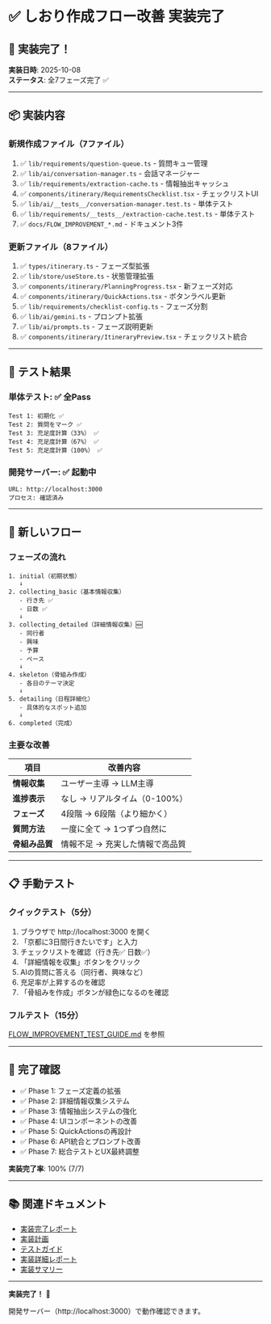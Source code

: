 # ✅ しおり作成フロー改善 実装完了

## 🎉 実装完了！

**実装日時**: 2025-10-08  
**ステータス**: 全7フェーズ完了 ✅

---

## 📦 実装内容

### 新規作成ファイル（7ファイル）
1. ✅ `lib/requirements/question-queue.ts` - 質問キュー管理
2. ✅ `lib/ai/conversation-manager.ts` - 会話マネージャー
3. ✅ `lib/requirements/extraction-cache.ts` - 情報抽出キャッシュ
4. ✅ `components/itinerary/RequirementsChecklist.tsx` - チェックリストUI
5. ✅ `lib/ai/__tests__/conversation-manager.test.ts` - 単体テスト
6. ✅ `lib/requirements/__tests__/extraction-cache.test.ts` - 単体テスト
7. ✅ `docs/FLOW_IMPROVEMENT_*.md` - ドキュメント3件

### 更新ファイル（8ファイル）
1. ✅ `types/itinerary.ts` - フェーズ型拡張
2. ✅ `lib/store/useStore.ts` - 状態管理拡張
3. ✅ `components/itinerary/PlanningProgress.tsx` - 新フェーズ対応
4. ✅ `components/itinerary/QuickActions.tsx` - ボタンラベル更新
5. ✅ `lib/requirements/checklist-config.ts` - フェーズ分割
6. ✅ `lib/ai/gemini.ts` - プロンプト拡張
7. ✅ `lib/ai/prompts.ts` - フェーズ説明更新
8. ✅ `components/itinerary/ItineraryPreview.tsx` - チェックリスト統合

---

## 🧪 テスト結果

### 単体テスト: ✅ 全Pass

```
Test 1: 初期化 ✅
Test 2: 質問をマーク ✅
Test 3: 充足度計算（33%） ✅
Test 4: 充足度計算（67%） ✅
Test 5: 充足度計算（100%） ✅
```

### 開発サーバー: ✅ 起動中

```
URL: http://localhost:3000
プロセス: 確認済み
```

---

## 🎯 新しいフロー

### フェーズの流れ

```
1. initial（初期状態）
   ↓
2. collecting_basic（基本情報収集）
   - 行き先 ✅
   - 日数 ✅
   ↓
3. collecting_detailed（詳細情報収集）🆕
   - 同行者
   - 興味
   - 予算
   - ペース
   ↓
4. skeleton（骨組み作成）
   - 各日のテーマ決定
   ↓
5. detailing（日程詳細化）
   - 具体的なスポット追加
   ↓
6. completed（完成）
```

### 主要な改善

| 項目 | 改善内容 |
|------|---------|
| **情報収集** | ユーザー主導 → LLM主導 |
| **進捗表示** | なし → リアルタイム（0-100%） |
| **フェーズ** | 4段階 → 6段階（より細かく） |
| **質問方法** | 一度に全て → 1つずつ自然に |
| **骨組み品質** | 情報不足 → 充実した情報で高品質 |

---

## 📋 手動テスト

### クイックテスト（5分）

1. ブラウザで http://localhost:3000 を開く
2. 「京都に3日間行きたいです」と入力
3. チェックリストを確認（行き先✅ 日数✅）
4. 「詳細情報を収集」ボタンをクリック
5. AIの質問に答える（同行者、興味など）
6. 充足率が上昇するのを確認
7. 「骨組みを作成」ボタンが緑色になるのを確認

### フルテスト（15分）

[FLOW_IMPROVEMENT_TEST_GUIDE.md](./docs/FLOW_IMPROVEMENT_TEST_GUIDE.md) を参照

---

## 🎊 完了確認

- ✅ Phase 1: フェーズ定義の拡張
- ✅ Phase 2: 詳細情報収集システム
- ✅ Phase 3: 情報抽出システムの強化
- ✅ Phase 4: UIコンポーネントの改善
- ✅ Phase 5: QuickActionsの再設計
- ✅ Phase 6: API統合とプロンプト改善
- ✅ Phase 7: 総合テストとUX最終調整

**実装完了率**: 100% (7/7)

---

## 📚 関連ドキュメント

- [実装完了レポート](./docs/FLOW_IMPROVEMENT_COMPLETE.md)
- [実装計画](./docs/ITINERARY_CREATION_FLOW_IMPROVEMENT.md)
- [テストガイド](./docs/FLOW_IMPROVEMENT_TEST_GUIDE.md)
- [実装詳細レポート](./docs/FLOW_IMPROVEMENT_IMPLEMENTATION_REPORT.md)
- [実装サマリー](./docs/IMPLEMENTATION_SUMMARY.md)

---

**実装完了！** 🎉

開発サーバー（http://localhost:3000）で動作確認できます。
